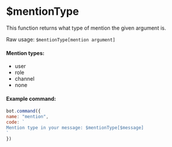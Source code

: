 # $mentionType

This function returns what type of mention the given argument is.

Raw usage: `$mentionType[mention argument]`

#### Mention types:

* user
* role
* channel
* none

#### Example command:

```js
bot.command({
name: "mention",
code: `
Mention type in your message: $mentionType[$message]
`
})
```

